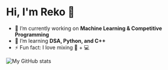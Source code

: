 # Hi, I'm Reko 👋

- 🔭 I’m currently working on **Machine Learning & Competitive Programming**
- 🌱 I’m learning **DSA, Python, and C++**
- ⚡ Fun fact: I love mixing 🎵 + 💻

![My GitHub stats](https://github-readme-stats.vercel.app/api?username=reko-dev&show_icons=true&theme=radical)
